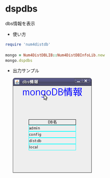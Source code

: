 dspdbs
======
dbs情報を表示

* 使い方

```ruby
require 'num4distdb'

mongo = Num4DistDBLIB::Num4DistDBInfoLib.new
mongo.dspdbs
```

* 出力サンプル

    ![dbs情報](images/dbsinfo.png)  

